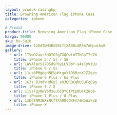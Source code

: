 ```yaml
---
layout: produk-casinghp
title: Browning American Flag iPhone Case
categories: iphone

# Produk
product-title: Browning American Flag iPhone Case
harga: 90000
sku: hn-5010
image-drive: 1zDdTNM3BXENCftXA9OcdRFm7eHpuikvB
gallery:
  - url: 1TVwD2aut3HOTOSgZGQCwfoTThGpT7z7N
    title: iPhone 5 / 5s / SE
  - url: 1WVAlacSi70SdvP0yLLVBbY-y4sCyVzUu
    title: iPhone 6 / 6s
  - url: 11cr8PMgUgHNEVpMrgoYtDSMznXJZZqen
    title: iPhone 6 Plus / 6s Plus
  - url: 1G3z_BJodvHd6p5_e03QRQCgbUSUFc89g
    title: iPhone 7 / 8
  - url: 1IyzFgyOeV6M1uuG1DYCIPCpOUek2GcB-
    title: iPhone 7 Plus / 8 Plus
  - url: 1zDdTNM3BXENCftXA9OcdRFm7eHpuikvB
    title: iPhone X
---
```


